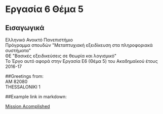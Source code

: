 # Eργασία 6 Θέμα 5
## Εισαγωγικά
Ελληνικό Ανοικτό Πανεπιστήμιο  
Πρόγραμμα σπουδών "Μεταπτυχιακή εξειδίκευση στα πληροφοριακά συστήματα"  
ΘΕ "Βασικές εξειδικεύσεις σε θεωρία και λογισμικό"  
Το Έργο αυτό αφορά στην Εργασία Ε6 (Θέμα 5) του Ακαδημαϊκού έτους 2016-17

##Greetings from:  
AM 82080  
THESSALONIKI 1  

##Example link in markdown:  

[Mission Acomplished](https://media.tenor.co/images/b62c90b7ff9cec3af3017b9a31967714/tenor.gif)
